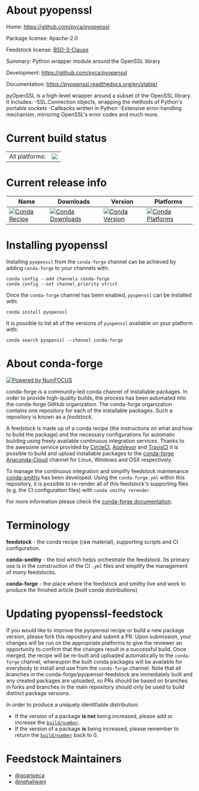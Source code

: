 About pyopenssl
===============

Home: https://github.com/pyca/pyopenssl

Package license: Apache-2.0

Feedstock license: [BSD-3-Clause](https://github.com/conda-forge/pyopenssl-feedstock/blob/master/LICENSE.txt)

Summary: Python wrapper module around the OpenSSL library

Development: https://github.com/pyca/pyopenssl

Documentation: https://pyopenssl.readthedocs.org/en/stable/

pyOpenSSL is a high-level wrapper around a subset of the OpenSSL library.
It includes:
-SSL.Connection objects, wrapping the methods of Python's portable sockets
-Callbacks written in Python
-Extensive error-handling mechanism, mirroring OpenSSL's error codes
and much more.


Current build status
====================


<table><tr><td>All platforms:</td>
    <td>
      <a href="https://dev.azure.com/conda-forge/feedstock-builds/_build/latest?definitionId=908&branchName=master">
        <img src="https://dev.azure.com/conda-forge/feedstock-builds/_apis/build/status/pyopenssl-feedstock?branchName=master">
      </a>
    </td>
  </tr>
</table>

Current release info
====================

| Name | Downloads | Version | Platforms |
| --- | --- | --- | --- |
| [![Conda Recipe](https://img.shields.io/badge/recipe-pyopenssl-green.svg)](https://anaconda.org/conda-forge/pyopenssl) | [![Conda Downloads](https://img.shields.io/conda/dn/conda-forge/pyopenssl.svg)](https://anaconda.org/conda-forge/pyopenssl) | [![Conda Version](https://img.shields.io/conda/vn/conda-forge/pyopenssl.svg)](https://anaconda.org/conda-forge/pyopenssl) | [![Conda Platforms](https://img.shields.io/conda/pn/conda-forge/pyopenssl.svg)](https://anaconda.org/conda-forge/pyopenssl) |

Installing pyopenssl
====================

Installing `pyopenssl` from the `conda-forge` channel can be achieved by adding `conda-forge` to your channels with:

```
conda config --add channels conda-forge
conda config --set channel_priority strict
```

Once the `conda-forge` channel has been enabled, `pyopenssl` can be installed with:

```
conda install pyopenssl
```

It is possible to list all of the versions of `pyopenssl` available on your platform with:

```
conda search pyopenssl --channel conda-forge
```


About conda-forge
=================

[![Powered by
NumFOCUS](https://img.shields.io/badge/powered%20by-NumFOCUS-orange.svg?style=flat&colorA=E1523D&colorB=007D8A)](https://numfocus.org)

conda-forge is a community-led conda channel of installable packages.
In order to provide high-quality builds, the process has been automated into the
conda-forge GitHub organization. The conda-forge organization contains one repository
for each of the installable packages. Such a repository is known as a *feedstock*.

A feedstock is made up of a conda recipe (the instructions on what and how to build
the package) and the necessary configurations for automatic building using freely
available continuous integration services. Thanks to the awesome service provided by
[CircleCI](https://circleci.com/), [AppVeyor](https://www.appveyor.com/)
and [TravisCI](https://travis-ci.com/) it is possible to build and upload installable
packages to the [conda-forge](https://anaconda.org/conda-forge)
[Anaconda-Cloud](https://anaconda.org/) channel for Linux, Windows and OSX respectively.

To manage the continuous integration and simplify feedstock maintenance
[conda-smithy](https://github.com/conda-forge/conda-smithy) has been developed.
Using the ``conda-forge.yml`` within this repository, it is possible to re-render all of
this feedstock's supporting files (e.g. the CI configuration files) with ``conda smithy rerender``.

For more information please check the [conda-forge documentation](https://conda-forge.org/docs/).

Terminology
===========

**feedstock** - the conda recipe (raw material), supporting scripts and CI configuration.

**conda-smithy** - the tool which helps orchestrate the feedstock.
                   Its primary use is in the construction of the CI ``.yml`` files
                   and simplify the management of *many* feedstocks.

**conda-forge** - the place where the feedstock and smithy live and work to
                  produce the finished article (built conda distributions)


Updating pyopenssl-feedstock
============================

If you would like to improve the pyopenssl recipe or build a new
package version, please fork this repository and submit a PR. Upon submission,
your changes will be run on the appropriate platforms to give the reviewer an
opportunity to confirm that the changes result in a successful build. Once
merged, the recipe will be re-built and uploaded automatically to the
`conda-forge` channel, whereupon the built conda packages will be available for
everybody to install and use from the `conda-forge` channel.
Note that all branches in the conda-forge/pyopenssl-feedstock are
immediately built and any created packages are uploaded, so PRs should be based
on branches in forks and branches in the main repository should only be used to
build distinct package versions.

In order to produce a uniquely identifiable distribution:
 * If the version of a package **is not** being increased, please add or increase
   the [``build/number``](https://docs.conda.io/projects/conda-build/en/latest/resources/define-metadata.html#build-number-and-string).
 * If the version of a package **is** being increased, please remember to return
   the [``build/number``](https://docs.conda.io/projects/conda-build/en/latest/resources/define-metadata.html#build-number-and-string)
   back to 0.

Feedstock Maintainers
=====================

* [@goanpeca](https://github.com/goanpeca/)
* [@nehaljwani](https://github.com/nehaljwani/)

